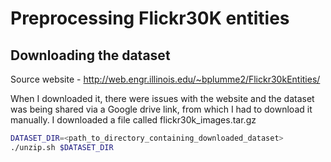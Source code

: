 # Preprocessing Flickr30K entities

## Downloading the dataset

Source website - http://web.engr.illinois.edu/~bplumme2/Flickr30kEntities/

When I downloaded it, there were issues with the website and the dataset was being shared via a Google drive link, from which I had to download it manually.
I downloaded a file called flickr30k_images.tar.gz

```bash
DATASET_DIR=<path_to_directory_containing_downloaded_dataset>
./unzip.sh $DATASET_DIR
```



